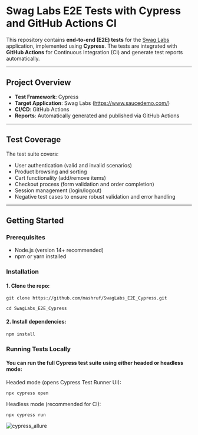 # Swag Labs E2E Tests with Cypress and GitHub Actions CI

This repository contains **end-to-end (E2E) tests** for the [Swag Labs](https://www.saucedemo.com/) application, implemented using **Cypress**. The tests are integrated with **GitHub Actions** for Continuous Integration (CI) and generate test reports automatically.

---

## Project Overview

- **Test Framework**: Cypress
- **Target Application**: Swag Labs (https://www.saucedemo.com/)
- **CI/CD**: GitHub Actions
- **Reports**: Automatically generated and published via GitHub Actions

---

## Test Coverage

The test suite covers:

- User authentication (valid and invalid scenarios)
- Product browsing and sorting
- Cart functionality (add/remove items)
- Checkout process (form validation and order completion)
- Session management (login/logout)
- Negative test cases to ensure robust validation and error handling

---

## Getting Started

### Prerequisites

- Node.js (version 14+ recommended)
- npm or yarn installed

### Installation

#### 1. Clone the repo:

   ```
   git clone https://github.com/mashruf/SwagLabs_E2E_Cypress.git

   cd SwagLabs_E2E_Cypress
   ```

#### 2. Install dependencies:
  
   ```
   npm install
   ```

### Running Tests Locally

#### You can run the full Cypress test suite using either headed or headless mode:

Headed mode (opens Cypress Test Runner UI):

   ```
   npx cypress open
```
Headless mode (recommended for CI):
   
   ```
   npx cypress run
```
![cypress_allure](https://github.com/user-attachments/assets/2c042efd-47b2-465e-b55b-55e3ccc9fddc)


